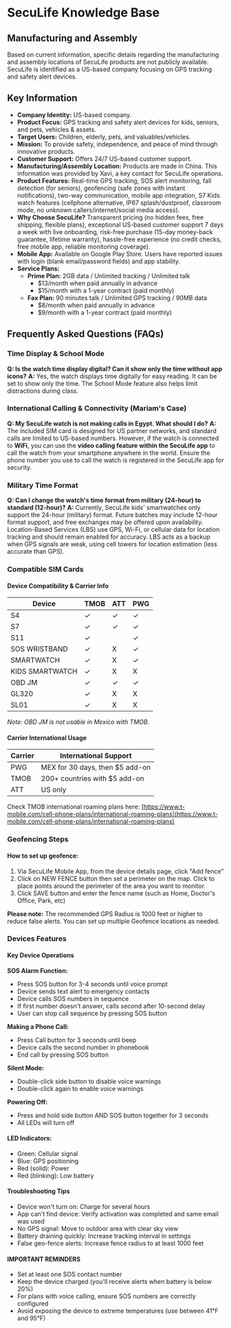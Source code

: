# SecuLife Knowledge Base

## Manufacturing and Assembly

Based on current information, specific details regarding the manufacturing and assembly locations of SecuLife products are not publicly available. SecuLife is identified as a US-based company focusing on GPS tracking and safety alert devices.

## Key Information

- **Company Identity:** US-based company.
- **Product Focus:** GPS tracking and safety alert devices for kids, seniors, and pets, vehicles & assets. <mcreference link="https://seculife.us/" index="1"></mcreference>
- **Target Users:** Children, elderly, pets, and valuables/vehicles. <mcreference link="https://seculife.us/" index="1"></mcreference>
- **Mission:** To provide safety, independence, and peace of mind through innovative products.
- **Customer Support:** Offers 24/7 US-based customer support.
- **Manufacturing/Assembly Location:** Products are made in China. This information was provided by Xavi, a key contact for SecuLife operations.
- **Product Features:** Real-time GPS tracking, SOS alert monitoring, fall detection (for seniors), geofencing (safe zones with instant notifications), two-way communication, mobile app integration, S7 Kids watch features (cellphone alternative, IP67 splash/dustproof, classroom mode, no unknown callers/internet/social media access). <mcreference link="https://seculife.us/" index="1"></mcreference>
- **Why Choose SecuLife?** Transparent pricing (no hidden fees, free shipping, flexible plans), exceptional US-based customer support 7 days a week with live onboarding, risk-free purchase (15-day money-back guarantee, lifetime warranty), hassle-free experience (no credit checks, free mobile app, reliable monitoring coverage). <mcreference link="https://seculife.us/" index="1"></mcreference>
- **Mobile App:** Available on Google Play Store. Users have reported issues with login (blank email/password fields) and app stability. <mcreference link="https://play.google.com/store/apps/details?id=com.dev_saar.appspec&hl=en_US" index="5"></mcreference>
- **Service Plans:**
  - **Prime Plan:** 2GB data / Unlimited tracking / Unlimited talk
    - $13/month when paid annually in advance
    - $15/month with a 1-year contract (paid monthly)
  - **Fax Plan:** 90 minutes talk / Unlimited GPS tracking / 90MB data
    - $8/month when paid annually in advance
    - $9/month with a 1-year contract (paid monthly)

## Frequently Asked Questions (FAQs)

### Time Display & School Mode

**Q: Is the watch time display digital? Can it show only the time without app icons?**
**A:** Yes, the watch displays time digitally for easy reading. It can be set to show only the time. The School Mode feature also helps limit distractions during class.

### International Calling & Connectivity (Mariam's Case)

**Q: My SecuLife watch is not making calls in Egypt. What should I do?**
**A:** The included SIM card is designed for US partner networks, and standard calls are limited to US-based numbers. However, if the watch is connected to **WiFi**, you can use the **video calling feature within the SecuLife app** to call the watch from your smartphone anywhere in the world. Ensure the phone number you use to call the watch is registered in the SecuLife app for security.

### Military Time Format

**Q: Can I change the watch's time format from military (24-hour) to standard (12-hour)?**
**A:** Currently, SecuLife kids' smartwatches only support the 24-hour (military) format. Future batches may include 12-hour format support, and free exchanges may be offered upon availability. Location-Based Services (LBS) use GPS, Wi-Fi, or cellular data for location tracking and should remain enabled for accuracy. LBS acts as a backup when GPS signals are weak, using cell towers for location estimation (less accurate than GPS).

### Compatible SIM Cards

#### Device Compatibility & Carrier Info

| Device        | TMOB | ATT | PWG |
|---------------|------|-----|-----|
| S4            | ✓    | ✓   | ✓   |
| S7            | ✓    | ✓   | ✓   |
| S11           | ✓    |     | ✓   |
| SOS WRISTBAND | ✓    | X   | ✓   |
| SMARTWATCH    | ✓    | X   | ✓   |
| KIDS SMARTWATCH | ✓    | X   | X   |
| OBD JM        | ✓    | ✓   | ✓   |
| GL320         | ✓    | X   | X   |
| SL01          | ✓    | X   | X   |

*Note: OBD JM is not usable in Mexico with TMOB.*

#### Carrier International Usage

| Carrier | International Support |
|---------|-----------------------|
| PWG     | MEX for 30 days, then $5 add-on |
| TMOB    | 200+ countries with $5 add-on |
| ATT     | US only |

Check TMOB international roaming plans here: [https://www.t-mobile.com/cell-phone-plans/international-roaming-plans](https://www.t-mobile.com/cell-phone-plans/international-roaming-plans)

### Geofencing Steps

#### How to set up geofence:

1.  Via SecuLife Mobile App, from the device details page, click "Add fence"
2.  Click on NEW FENCE button then set a perimeter on the map. Click to place points around the perimeter of the area you want to monitor.
3.  Click SAVE button and enter the fence name (such as Home, Doctor's Office, Park, etc)

**Please note:** The recommended GPS Radius is 1000 feet or higher to reduce false alerts. You can set up multiple Geofence locations as needed.

### Devices Features

#### Key Device Operations

**SOS Alarm Function:**

*   Press SOS button for 3-4 seconds until voice prompt
*   Device sends text alert to emergency contacts
*   Device calls SOS numbers in sequence
*   If first number doesn't answer, calls second after 10-second delay
*   User can stop call sequence by pressing SOS button

**Making a Phone Call:**

*   Press Call button for 3 seconds until beep
*   Device calls the second number in phonebook
*   End call by pressing SOS button

**Silent Mode:**

*   Double-click side button to disable voice warnings
*   Double-click again to enable voice warnings

**Powering Off:**

*   Press and hold side button AND SOS button together for 3 seconds
*   All LEDs will turn off

#### LED Indicators:

*   Green: Cellular signal
*   Blue: GPS positioning
*   Red (solid): Power
*   Red (blinking): Low battery

#### Troubleshooting Tips

*   Device won't turn on: Charge for several hours
*   App can't find device: Verify activation was completed and same email was used
*   No GPS signal: Move to outdoor area with clear sky view
*   Battery draining quickly: Increase tracking interval in settings
*   False geo-fence alerts: Increase fence radius to at least 1000 feet

#### IMPORTANT REMINDERS

*   Set at least one SOS contact number
*   Keep the device charged (you'll receive alerts when battery is below 20%)
*   For plans with voice calling, ensure SOS numbers are correctly configured
*   Avoid exposing the device to extreme temperatures (use between 41°F and 95°F)